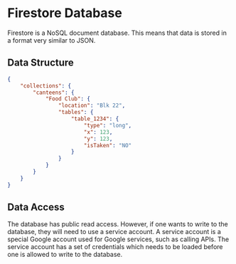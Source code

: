 # Firestore Database
Firestore is a NoSQL document database. This means that data is stored in a
format very similar to JSON.

## Data Structure
```json
{
    "collections": {
        "canteens": {
            "Food Club": {
                "location": "Blk 22",
                "tables": {
                    "table_1234": {
                        "type": "long",
                        "x": 123,
                        "y": 123,
                        "isTaken": "NO"
                    }
                }
            }
        }
    }
}
```

## Data Access
The database has public read access. However, if one wants to write to the
database, they will need to use a service account. A service account is a
special Google account used for Google services, such as calling APIs. The
service account has a set of credentials which needs to be loaded before one is
allowed to write to the database.
